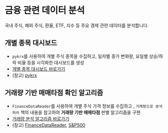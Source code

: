 # 금융 관련 데이터 분석

국내 주식, 해외 주식, 환율, ETF, 지수 등 주요 경제 관련 데이터를 분석합니다. 

## 개별 종목 대시보드
- `pykrx`를 사용하여 개별 주식 종목을 수집하고, 일자별 종가 변화량, 요일별 상승/하락 비율 등을 시각화한 대시보드를 생성
- [개별 종목 대시보드 바로가기](https://github.com/Clinda02/financial_data_analysis/blob/main/stock/PyKrx_com2us_dashboard.ipynb)
- (참고) [pykrx](https://github.com/sharebook-kr/pykrx)


## 거래량 기반 매매타점 확인 알고리즘
- `FinanceDataReader`를 사용하여 개별 주식 가격 정보를 수집하고 , `거래량으로 분석하라` 책의 내용을 참고하여 **거래량 기반 매매타점** 판별 알고리즘을 구현
- [거래량 분석 알고리즘 바로가기](https://github.com/Clinda02/financial_data_analysis/blob/main/stock/FinanceDataReader_trading_volume.ipynb)
- (참고) [FinanceDataReader](https://financedata.github.io/posts/finance-data-reader-users-guide.html), [S&P500]()
